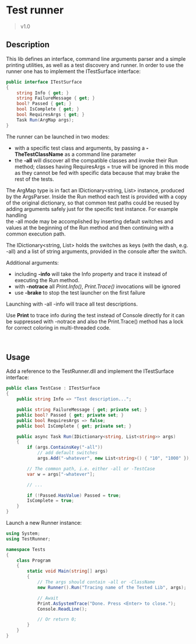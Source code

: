﻿# Test runner

> v1.0

## Description

This lib defines an interface, command line arguments parser and a simple printing utilities, as well as a
test discovery and runner. In order to use the runner one has to implement the ITestSurface interface:

```csharp
public interface ITestSurface
{
	string Info { get; }
	string FailureMessage { get; }
	bool? Passed { get; }
	bool IsComplete { get; }
	bool RequiresArgs { get; }
	Task Run(ArgMap args);
}
``` 

The runner can be launched in two modes:

- with a specific test class and arguments, by passing a **-TheTestClassName** as a command line parameter
- the **-all** will discover all the compatible classes and invoke their Run method;
  classes having RequiresArgs = true will be ignored in this mode as they cannot be fed with specific
  data because that may brake the rest of the tests. 

The ArgMap type is in fact an IDictionary<string, List<string>> instance, produced by the ArgsParser. 
Inside the Run method each test is provided with a copy of the original dictionary, so that common test paths 
could be reused by adding arguments safely just for the specific test instance. For example handling  
the -all mode may be accomplished by inserting default switches and values at the beginning of the Run method
and then continuing with a common execution path.

The IDictionary<string, List<string>> holds the switches as keys (with the dash, e.g. -all) and a list of
string arguments, provided in the console after the switch.

Additional arguments:

- including **-info** will take the Info property and trace it instead of executing the Run method.
- with **-notrace** all *Print.Info()*, *Print.Trace()* invocations will be ignored
- use **-brake** to stop the test launcher on the first failure

Launching with -all -info will trace all test descriptions. 

Use **Print** to trace info during the test instead of Console directly for it can be suppressed
with -notrace and also the Print.Trace() method has a lock for correct coloring in multi-threaded code. 

<br>

 
## Usage

Add a reference to the TestRunner.dll and implement the ITestSurface interface:
```csharp
public class TestCase : ITestSurface
{
	public string Info => "Test description...";

	public string FailureMessage { get; private set; }
	public bool? Passed { get; private set; }
	public bool RequiresArgs => false;
	public bool IsComplete { get; private set; }

	public async Task Run(IDictionary<string, List<string>> args)
	{
		if (args.ContainsKey("-all"))
			// add default switches 
			args.Add("-whatever", new List<string>() { "10", "1000" });

		// The common path, i.e. either -all or -TestCase
		var w = args["-whatever"];

		// ...

		if (!Passed.HasValue) Passed = true;
		IsComplete = true;
	}
}
```


Launch a new Runner instance:


```csharp
using System;
using TestRunner;

namespace Tests
{
	class Program
	{
		static void Main(string[] args)
		{
			// The args should contain -all or -ClassName
			new Runner().Run("Tracing name of the Tested Lib", args);

			// Await
			Print.AsSystemTrace("Done. Press <Enter> to close.");
			Console.ReadLine();

			// Or return 0;
		}
	}
}
```

